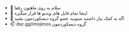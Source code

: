- 👋 سلام به روی ماهتون رفقا
- 👀 اینجا تمام فایل های ویدیو ها قرار میگیره
- 🌱 اگه به کمک نیاز داشتید میتونید عضو گروه دیسکوردمون بشید
- 📫 dsc.gg/imojimos گروه دیسکوردمون
